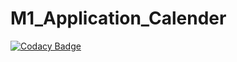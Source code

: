 # M1_Application_Calender

[![Codacy Badge](https://api.codacy.com/project/badge/Grade/fb59911eded449e98ca67f888825c6a3)](https://app.codacy.com/gh/40020851/M1_Application_Calender?utm_source=github.com&utm_medium=referral&utm_content=40020851/M1_Application_Calender&utm_campaign=Badge_Grade_Settings)